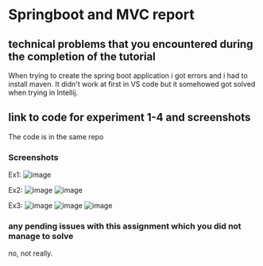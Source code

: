 # Springboot and MVC report

## technical problems that you encountered during the completion of the tutorial
When trying to create the spring boot application i got errors and i had to install maven. It didn't work at first in VS code but it somehowed got solved when trying in Intellij.

## link to code for experiment 1-4 and screenshots
The code is in the same repo

### Screenshots
Ex1:
![image](https://github.com/h591304/DAT250_ex/assets/61086707/2c1fe856-644f-4b95-ade5-b333931a4e4e)

Ex2:
![image](https://github.com/h591304/DAT250_ex/assets/61086707/d6252502-79b9-4c8d-bb5e-aa396efca41b)
![image](https://github.com/h591304/DAT250_ex/assets/61086707/f981e2da-57bc-477f-b96e-2b0f3c3726c6)

Ex3:
![image](https://github.com/h591304/DAT250_ex/assets/61086707/e5d0e225-8462-4239-916f-b9a6a8e9518f)
![image](https://github.com/h591304/DAT250_ex/assets/61086707/34fcd1c5-2b14-4798-941a-d0c072bd4001)
![image](https://github.com/h591304/DAT250_ex/assets/61086707/6a2c6117-06eb-4017-88a9-c24123871584)

### any pending issues with this assignment which you did not manage to solve
no, not really.

